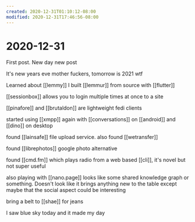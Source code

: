 ```yaml
---
created: 2020-12-31T01:10:12-08:00
modified: 2020-12-31T17:46:56-08:00
---
```


# 2020-12-31

First post. New day new post

It's new years eve mother fuckers, tomorrow is 2021 wtf

Learned about [[lemmy]] I built [[lemmur]] from source with [[flutter]]

[[sessionbox]]  allows you to login multiple times at once to a site

[[pinafore]] and [[brutaldon]] are lightweight fedi clients

started using [[xmpp]] again with [[conversations]] on [[android]] and [[dino]] on desktop

found [[lainsafe]] file upload service. also found [[wetransfer]]


found [[librephotos]] google photo alternative

found [[cmd.fm]] which plays radio from a web based [[cli]], it's novel but not super useful

also playing with [[nano.page]] looks like some shared knowledge graph or something. Doesn't look like it brings anything new to the table except maybe that the social aspect could be interesting


bring a belt to [[shae]] for jeans

I saw blue sky today and it made my day